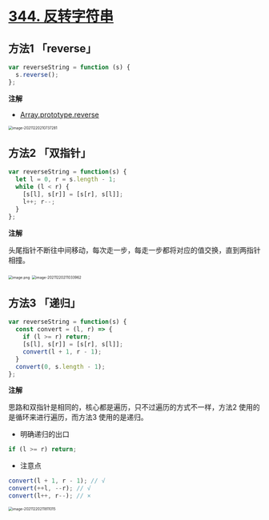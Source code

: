 # [344. 反转字符串](https://leetcode-cn.com/problems/reverse-string/)

## 方法1 「reverse」

```js
var reverseString = function (s) {
  s.reverse();
};
```

**注解**

- [Array.prototype.reverse](https://developer.mozilla.org/zh-CN/docs/Web/JavaScript/Reference/Global_Objects/Array/reverse)

<img src="https://gitee.com/dahuyou_top/pic-bed/raw/master/uPic/image-20211220210737281.png" alt="image-20211220210737281" style="zoom:50%;" />

## 方法2 「双指针」

```js
var reverseString = function(s) {
  let l = 0, r = s.length - 1;
  while (l < r) {
    [s[l], s[r]] = [s[r], s[l]];
    l++; r--;
  }
};
```

**注解**

头尾指针不断往中间移动，每次走一步，每走一步都将对应的值交换，直到两指针相撞。

<img src="https://pic.leetcode-cn.com/1639039473-CrKbEU-image.png" alt="image.png" style="zoom:50%;" />

<img src="https://gitee.com/dahuyou_top/pic-bed/raw/master/uPic/image-20211220211033962.png" alt="image-20211220211033962" style="zoom:50%;" />

## 方法3 「递归」

```js
var reverseString = function(s) {
  const convert = (l, r) => {
    if (l >= r) return;
    [s[l], s[r]] = [s[r], s[l]];
    convert(l + 1, r - 1);
  }
  convert(0, s.length - 1);
};
```

**注解**

思路和双指针是相同的，核心都是遍历，只不过遍历的方式不一样，方法2 使用的是循环来进行遍历，而方法3 使用的是递归。

- 明确递归的出口

```js
if (l >= r) return;
```

- 注意点

```js
convert(l + 1, r - 1); // √
convert(++l, --r); // √
convert(l++, r--); // ×
```



<img src="https://gitee.com/dahuyou_top/pic-bed/raw/master/uPic/image-20211220211811015.png" alt="image-20211220211811015" style="zoom:50%;" />